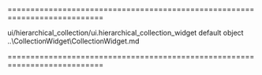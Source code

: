 <!--**
/*-------------------------------------------
    Auto-generated file. Do not modify.
-------------------------------------------

**-->
===========================================================================
<!--hidden--><!--/hidden-->
<!--module-->ui/hierarchical_collection/ui.hierarchical_collection_widget<!--/module-->
<!--export-->default<!--/export-->
<!--type-->object<!--/type-->
<!--inherits-->..\CollectionWidget\CollectionWidget.md<!--/inherits-->
===========================================================================

<!--shortDescription-->

<!--/shortDescription-->

<!--fullDescription-->

<!--/fullDescription-->